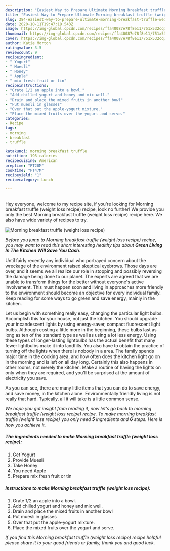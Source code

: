 ```yaml
---
description: "Easiest Way to Prepare Ultimate Morning breakfast truffle (weight loss recipe)"
title: "Easiest Way to Prepare Ultimate Morning breakfast truffle (weight loss recipe)"
slug: 384-easiest-way-to-prepare-ultimate-morning-breakfast-truffle-weight-loss-recipe
date: 2020-10-11T19:47:18.543Z
image: https://img-global.cpcdn.com/recipes/ffa40087e78f8e11/751x532cq70/morning-breakfast-truffle-weight-loss-recipe-recipe-main-photo.jpg
thumbnail: https://img-global.cpcdn.com/recipes/ffa40087e78f8e11/751x532cq70/morning-breakfast-truffle-weight-loss-recipe-recipe-main-photo.jpg
cover: https://img-global.cpcdn.com/recipes/ffa40087e78f8e11/751x532cq70/morning-breakfast-truffle-weight-loss-recipe-recipe-main-photo.jpg
author: Katie Morton
ratingvalue: 3.5
reviewcount: 9
recipeingredient:
- " Yogurt"
- " Muesli"
- " Honey"
- " Apple"
- " mix fresh fruit or tin"
recipeinstructions:
- "Grate 1/2 an apple into a bowl."
- "Add chilled yogurt and honey and mix well."
- "Drain and place the mixed fruits in another bowl"
- "Put muesli in glasses"
- "Over that put the apple-yogurt mixture."
- "Place the mixed fruits over the yogurt and serve."
categories:
- Recipe
tags:
- morning
- breakfast
- truffle

katakunci: morning breakfast truffle 
nutrition: 193 calories
recipecuisine: American
preptime: "PT20M"
cooktime: "PT47M"
recipeyield: "1"
recipecategory: Lunch

---
```

<br>
Hey everyone, welcome to my recipe site, if you're looking for Morning breakfast truffle (weight loss recipe) recipe, look no further! We provide you only the best Morning breakfast truffle (weight loss recipe) recipe here. We also have wide variety of recipes to try.
<br>


![Morning breakfast truffle (weight loss recipe)](https://img-global.cpcdn.com/recipes/ffa40087e78f8e11/751x532cq70/morning-breakfast-truffle-weight-loss-recipe-recipe-main-photo.jpg)

<i>Before you jump to Morning breakfast truffle (weight loss recipe) recipe, you may want to read this short interesting healthy tips about 
<strong>Green Living In The Kitchen Will Save You Cash</strong>.</i>
</br>

Until fairly recently any individual who portrayed concern about the wreckage of the environment raised skeptical eyebrows. Those days are over, and it seems we all realize our role in stopping and possibly reversing the damage being done to our planet. The experts are agreed that we are unable to transform things for the better without everyone's active involvement. This must happen soon and living in approaches more friendly to the environment should become an objective for every individual family. Keep reading for some ways to go green and save energy, mainly in the kitchen.

Let us begin with something really easy, changing the particular light bulbs. Accomplish this for your house, not just the kitchen. You should upgrade your incandescent lights by using energy-saver, compact fluorescent light bulbs. Although costing a little more in the beginning, these bulbs last as long as ten of the standard type as well as using a lot less energy. Using these types of longer-lasting lightbulbs has the actual benefit that many fewer lightbulbs make it into landfills. You also have to obtain the practice of turning off the lights when there is nobody in a area. The family spends major time in the cooking area, and how often does the kitchen light go on in the morning and is left on all day long. Certainly this also happens in other rooms, not merely the kitchen. Make a routine of having the lights on only when they are required, and you'll be surprised at the amount of electricity you save.

As you can see, there are many little items that you can do to save energy, and save money, in the kitchen alone. Environmentally friendly living is not really that hard. Typically, all it will take is a little common sense.


<i>We hope you got insight from reading it, now let's go back to morning breakfast truffle (weight loss recipe) recipe. To make morning breakfast truffle (weight loss recipe) you only need <strong>5</strong> ingredients and <strong>6</strong> steps. Here is how you achieve it.
</i>

##### The ingredients needed to make Morning breakfast truffle (weight loss recipe):

1. Get  Yogurt
1. Provide  Muesli
1. Take  Honey
1. You need  Apple
1. Prepare  mix fresh fruit or tin


##### Instructions to make Morning breakfast truffle (weight loss recipe):

1. Grate 1/2 an apple into a bowl.
1. Add chilled yogurt and honey and mix well.
1. Drain and place the mixed fruits in another bowl
1. Put muesli in glasses
1. Over that put the apple-yogurt mixture.
1. Place the mixed fruits over the yogurt and serve.


<i>If you find this Morning breakfast truffle (weight loss recipe) recipe helpful please share it to your good friends or family, thank you and good luck.</i>
